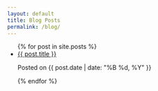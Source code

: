 ```yaml
---
layout: default
title: Blog Posts
permalink: /blog/
---
```


<div class="blog-list">
    <ul>
        {% for post in site.posts %}
        <li>
            <a href="{{ post.url | prepend: site.baseurl }}">{{  post.title }}</a>
            <p class="post-date">Posted on {{ post.date | date: "%B %d, %Y" }}</p>
        </li>
        {% endfor %}
    </ul>
</div>
